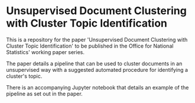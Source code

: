 # Unsupervised Document Clustering with Cluster Topic Identification

This is a repository for the paper 'Unsupervised Document Clustering with Cluster Topic Identification' to be published in the Office for National Statistics' working paper series.

The paper details a pipeline that can be used to cluster documents in an unsupervised way with a suggested automated procedure for identifying a cluster's topic.

There is an accompanying Jupyter notebook that details an example of the pipeline as set out in the paper.
